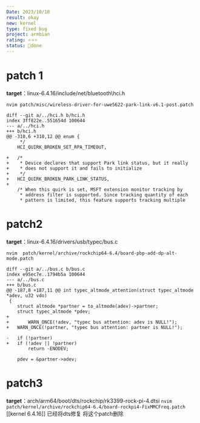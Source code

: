 ```yaml
---
Date: 2023/10/18
result: okay
new: kernel
type: fixed bug
project: armbian
rating: ⭐⭐⭐
status: 🌲done
---
```


# patch 1
**target**：linux-6.4.16/include/net/bluetooth\hci.h

`nvim patch/misc/wireless-driver-for-uwe5622-park-link-v6.1-post.patch`

```shell
diff --git a/../hci.h b/hci.h
index 3ff822e..551654d 100644
--- a/../hci.h
+++ b/hci.h
@@ -310,6 +310,12 @@ enum {
 	 */
 	HCI_QUIRK_BROKEN_SET_RPA_TIMEOUT,
 
+	/*
+	 * Device declares that support Park link status, but it really
+	 * does not support it and fails to initialize
+	 */
+	HCI_QUIRK_BROKEN_PARK_LINK_STATUS,
+
 	/* When this quirk is set, MSFT extension monitor tracking by
 	 * address filter is supported. Since tracking quantity of each
 	 * pattern is limited, this feature supports tracking multiple

```

# patch2
**target**：linux-6.4.16/drivers/usb/typec/bus.c

`nvim  patch/kernel/archive/rockchip64-6.4/board-pbp-add-dp-alt-mode.patch`

```shell
diff --git a/../bus.c b/bus.c
index e95ec7e..1794b5a 100644
--- a/../bus.c
+++ b/bus.c
@@ -187,8 +187,11 @@ int typec_altmode_attention(struct typec_altmode *adev, u32 vdo)
 {
 	struct altmode *partner = to_altmode(adev)->partner;
 	struct typec_altmode *pdev;
+    
+    	WARN_ONCE(!adev, "typec bus attention: adev is NULL!");
+	WARN_ONCE(!partner, "typec bus attention: partner is NULL!");
 
-	if (!partner)
+	if (!adev || !partner)
 		return -ENODEV;
 
 	pdev = &partner->adev;

```

# patch3
**target**：arch/arm64/boot/dts/rockchip/rk3399-rock-pi-4.dtsi
`nvim  patch/kernel/archive/rockchip64-6.4/board-rockpi4-FixMMCFreq.patch`
[[kernel 6.4.16]] 已经将dts修复 将这个patch删除

